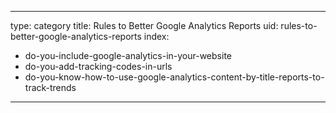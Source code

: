 
---
type: category
title: Rules to Better Google Analytics Reports
uid: rules-to-better-google-analytics-reports
index:
 - do-you-include-google-analytics-in-your-website
 - do-you-add-tracking-codes-in-urls
 - do-you-know-how-to-use-google-analytics-content-by-title-reports-to-track-trends
---



